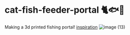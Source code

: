 # cat-fish-feeder-portal 🐈🐟🫧
Making a 3d printed fishing portal! [inspiration](https://fishportals.com/collections/fish-portals)
![image (13)](https://github.com/se1yu/cat-fish-feeder-portal/assets/121521414/0a58e22a-5a89-4f6b-a03f-e75f96705284)
